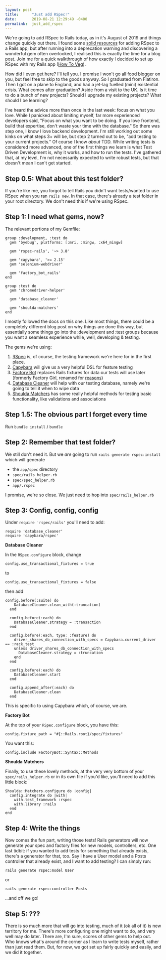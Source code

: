 ```yaml
---
layout: post
title:      "Just add RSpec!"
date:       2019-08-21 12:29:49 -0400
permalink:  just_add_rspec
---
```



We're going to add RSpec to Rails today, as in it's August of 2019 and things change quickly out there. I found some [solid resources](https://medium.com/@amliving/my-rails-rspec-set-up-6451269847f9) for adding RSpec to a Rails app; but after running into a deprecation warning and discovering a wonderful gem often overlooked, I realised this is exactly the time for a blog post. Join me for a quick walkthrough of how exactly I decided to set up RSpec with my Rails app ([How To Veg](https://kaelaclement.github.io/a_good_place_for_a_dining_car_joke)).

How did I even get here? I'll tell you. I promise I won't go all food blogger on you, but feel free to skip to the goods anyway. So I graduated from Flatiron. Then I got on a plane to England, and had a jet-lag fuelled (mini) existential crisis. What comes after graduation? Aside from a visit to the UK. Is it time to do a bunch of new projects? Should I upgrade my existing projects? What should I be learning?

I've heard the advice more than once in the last week: focus on what you love. While I panicked about limiting myself, far more experienced developers said, "Focus on what you want to be doing. If you love frontend, build that expertise, don't waste your time with the database." So there was step one, I know I love backend development. I'm still working out some kinks on what steps 3+ will be, but step 2 turned out to be, "add testing to your current projects." Of course I know *about* TDD. While writing tests is considered more advanced, one of the first things we learn is what Test Driven Development is, why it works, and how to run the tests. I've gathered that, at my level, I'm not necessarily expected to write robust tests, but that doesn't mean I can't get started.

## Step 0.5: What about this test folder?

If you're like me, you forgot to tell Rails you didn't want tests/wanted to use RSpec when you ran `rails new`. In that case, there's already a test folder in your root directory. We don't need this if we're using RSpec.

## Step 1: I need what gems, now?

The relevant portions of my Gemfile:

```
group :development, :test do
  gem 'byebug', platforms: [:mri, :mingw, :x64_mingw]

  gem 'rspec-rails', '~> 3.8'

  gem 'capybara', '>= 2.15'
  gem 'selenium-webdriver'

  gem 'factory_bot_rails'
end

group :test do
  gem 'chromedriver-helper'

  gem 'database_cleaner'

  gem 'shoulda-matchers'
end
```

I mostly followed the docs on this one. Like most things, there could be a completely different blog post on why things are done this way, but essentially some things go into the :development and :test groups because you want a seamless experience while, well, developing & testing.

The gems we're using:

1. [RSpec](https://github.com/rspec/rspec-rails) is, of course, the testing framework we're here for in the first place.
2. [Capybara](https://github.com/teamcapybara/capybara) will give us a very helpful DSL for feature testing
3. [Factory Bot](https://github.com/thoughtbot/factory_bot) replaces Rails fixtures for data our tests will use later (formerly Factory Girl, renamed for [reasons](https://github.com/thoughtbot/factory_bot/blob/master/NAME.md))
4. [Database Cleaner](https://github.com/DatabaseCleaner/database_cleaner) will help with our testing database, namely we're going to tell it when to wipe data
5. [Shoulda Matchers](https://github.com/thoughtbot/shoulda-matchers) has some really helpful methods for testing basic functionality, like validations and associations

## Step 1.5: The obvious part I forget every time

Run `bundle install` / `bundle`

## Step 2:  Remember that test folder?

We still don't need it. But we *are* going to run `rails generate rspec:install` which will generate

* the `app/spec` directory
* `spec/rails_helper.rb`
* `spec/spec_helper.rb`
* `app/.rspec`

I promise, we're so close. We just need to hop into `spec/rails_helper.rb`

## Step 3: Config, config, config

Under `require 'rspec/rails'` you'll need to add:

```
require 'database_cleaner'
require 'capybara/rspec'
```

**Database Cleaner**

In the `RSpec.configure` block, change

`config.use_transactional_fixtures = true`

to

`config.use_transactional_fixtures = false`

then add

```
config.before(:suite) do
    DatabaseCleaner.clean_with(:truncation)
  end

  config.before(:each) do
    DatabaseCleaner.strategy = :transaction
  end

  config.before(:each, type: :feature) do
    driver_shares_db_connection_with_specs = Capybara.current_driver == :rack_test
    unless driver_shares_db_connection_with_specs
      DatabaseCleaner.strategy = :truncation
    end
  end

  config.before(:each) do
    DatabaseCleaner.start
  end

  config.append_after(:each) do
    DatabaseCleaner.clean
  end
```

This is specific to using Capybara which, of course, we are.

**Factory Bot**

At the top of your `RSpec.configure` block, you have this:

`config.fixture_path = "#{::Rails.root}/spec/fixtures"`

You want this:

`config.include FactoryBot::Syntax::Methods`

**Shoulda Matchers**

Finally, to use these lovely methods, at the very very bottom of your `spec/rails_helper.rb` or in its own file if you'd like, you'll need to add this little block:

```
Shoulda::Matchers.configure do |config|
  config.integrate do |with|
    with.test_framework :rspec
    with.library :rails
  end
end
```

## Step 4: Write the things

Now comes the fun part, writing those tests! Rails generators will now generate your spec and factory files for new models, controllers, etc. One last tidbit: if you wanted to add tests for something that already exists, there's a generator for that, too. Say I have a User model and a Posts controller that already exist, and I want to add testing? I can simply run:

`rails generate rspec:model User`

or

`rails generate rspec:controller Posts`

...and off we go!

## Step 5: ???

There is so much more that will go into testing, much of it (ok all of it) is new territory for me. There's more configuring one might want to do, and very well may do later. There are, I'm sure, scores of other gems to help out. Who knows what's around the corner as I learn to write tests myself, rather than just read them. But, for now, we got set up fairly quickly and easily, and we did it together.


